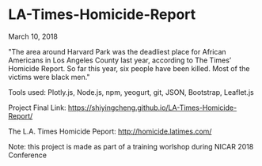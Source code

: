 # LA-Times-Homicide-Report

March 10, 2018

"The area around Harvard Park was the deadliest place for African Americans in Los Angeles County last year, according to The Times’ Homicide Report. So far this year, six people have been killed. Most of the victims were black men."

Tools used: Plotly.js, Node.js, npm, yeogurt, git, JSON, Bootstrap, Leaflet.js


Project Final Link: https://shiyingcheng.github.io/LA-Times-Homicide-Report/ 

The L.A. Times Homicide Peport: http://homicide.latimes.com/


Note: this project is made as part of a training worlshop during NICAR 2018 Conference
